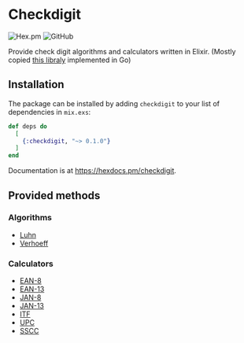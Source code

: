 # Checkdigit
![Hex.pm](https://img.shields.io/hexpm/v/checkdigit)
![GitHub](https://img.shields.io/github/license/tacomeet/checkdigit)

Provide check digit algorithms and calculators written in Elixir. (Mostly copied [this libraly](https://github.com/osamingo/checkdigit) implemented in Go)

## Installation

The package can be installed
by adding `checkdigit` to your list of dependencies in `mix.exs`:

```elixir
def deps do
  [
    {:checkdigit, "~> 0.1.0"}
  ]
end
```

Documentation is at <https://hexdocs.pm/checkdigit>.

## Provided methods

### Algorithms

- [Luhn](https://en.wikipedia.org/wiki/Luhn_algorithm)
- [Verhoeff](https://en.wikipedia.org/wiki/Verhoeff_algorithm)


### Calculators

- [EAN-8](https://en.wikipedia.org/wiki/EAN-8)
- [EAN-13](https://en.wikipedia.org/wiki/EAN-13)
- [JAN-8](https://en.wikipedia.org/wiki/Japanese_Article_Number)
- [JAN-13](https://en.wikipedia.org/wiki/Japanese_Article_Number)
- [ITF](https://en.wikipedia.org/wiki/Interleaved_2_of_5)
- [UPC](https://en.wikipedia.org/wiki/Universal_Product_Code)
- [SSCC](https://en.wikipedia.org/wiki/Serial_Shipping_Container_Code)

